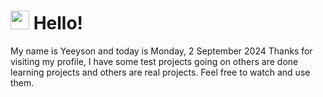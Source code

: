  <h1>
    <img src="https://emojis.slackmojis.com/emojis/images/1643510097/45343/hi.gif?1643510097" width="30"/> 
    Hello!
 </h1>
 <p>
    My name is Yeeyson and today is Monday, 2 September 2024
    Thanks for visiting my profile, I have some test projects going on others are done learning projects and others are real projects.
    Feel free to watch and use them.
 </p>